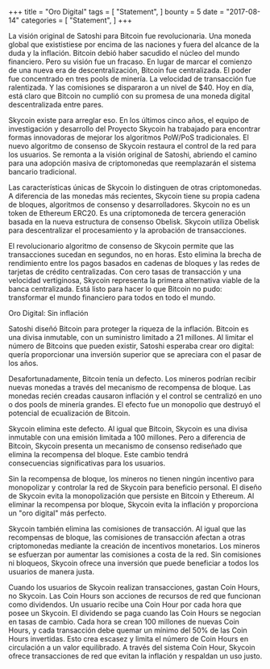 +++ title = "Oro Digital" tags = [ "Statement", ] bounty = 5 date = "2017-08-14" categories = [ "Statement", ] +++ 

La visión original de Satoshi para Bitcoin fue revolucionaria. Una moneda global que exististiese por encima de las naciones
y fuera del alcance de la duda y la inflación. Bitcoin debió haber sacudido el núcleo del mundo financiero.
Pero su visión fue un fracaso. En lugar de marcar el comienzo de una nueva era de descentralización, Bitcoin fue centralizada.
El poder fue concentrado en tres pools de minería. La velocidad de transacción fue ralentizada. Y las comisiones se dispararon a un
nivel de $40. Hoy en día, está claro que Bitcoin no cumplió con su promesa de una moneda digital descentralizada entre pares.

Skycoin existe para arreglar eso. En los últimos cinco años, el equipo de investigación y desarrollo del Proyecto Skycoin ha trabajado
para encontrar formas innovadoras de mejorar los algoritmos PoW/PoS tradicionales. El nuevo algoritmo de consenso de Skycoin restaura el
control de la red para los usuarios. Se remonta a la visión original de Satoshi, abriendo el camino para una adopción masiva de
criptomonedas que reemplazarán el sistema bancario tradicional. 

Las características únicas de Skycoin lo distinguen de otras criptomonedas. A diferencia de las monedas más recientes, Skycoin tiene su
propia cadena de bloques, algoritmos de consenso y desarrolladores. Skycoin no es un token de Ethereum ERC20. Es una criptomoneda de
tercera generación basada en la nueva estructura de consenso Obelisk. Skycoin utiliza Obelisk para descentralizar el procesamiento y
la aprobación de transacciones. 

El revolucionario algoritmo de consenso de Skycoin permite que las transacciones sucedan en segundos, no en horas. Esto elimina la brecha
de rendimiento entre los pagos basados en cadenas de bloques y las redes de tarjetas de crédito centralizadas. Con cero tasas de
transacción y una velocidad vertiginosa, Skycoin representa la primera alternativa viable de la banca centralizada. Está listo para hacer
lo que Bitcoin no pudo: transformar el mundo financiero para todos en todo el mundo.

Oro Digital: Sin inflación 
 
Satoshi diseñó Bitcoin para proteger la riqueza de la inflación. Bitcoin es una divisa inmutable, con un suministro limitado a 21 millones.
Al limitar el número de Bitcoins que pueden existir, Satoshi esperaba crear oro digital: quería proporcionar una inversión superior que se
apreciara con el pasar de los años.

Desafortunadamente, Bitcoin tenía un defecto. Los mineros podrían recibir nuevas monedas a través del mecanismo de recompensa de bloque.
Las monedas recién creadas causaron inflación y el control se centralizó en uno o dos pools de minería grandes. El efecto fue un monopolio
que destruyó el potencial de ecualización de Bitcoin. 

Skycoin elimina este defecto. Al igual que Bitcoin, Skycoin es una divisa inmutable con una emisión limitada a 100 millones. Pero a
diferencia de Bitcoin, Skycoin presenta un mecanismo de consenso rediseñado que elimina la recompensa del bloque. Este cambio tendrá  
consecuencias significativas para los usuarios.

Sin la recompensa de bloque, los mineros no tienen ningún incentivo para monopolizar y controlar la red de Skycoin para beneficio
personal. El diseño de Skycoin evita la monopolización que persiste en Bitcoin y Ethereum. Al eliminar la recompensa por bloque, 
Skycoin evita la inflación y proporciona un "oro digital" más perfecto. 

Skycoin también elimina las comisiones de transacción. Al igual que las recompensas de bloque, las comisiones de transacción afectan a
otras criptomonedas mediante la creación de incentivos monetarios. Los mineros se esfuerzan por aumentar las comisiones a costa de la
red. Sin comisiones ni bloqueos, Skycoin ofrece una inversión que puede beneficiar a todos los usuarios de manera justa. 

Cuando los usuarios de Skycoin realizan transacciones, gastan Coin Hours, no Skycoin. Las Coin Hours son acciones de recursos de red
que funcionan como dividendos. Un usuario recibe una Coin Hour por cada hora que posee un Skycoin. El dividendo se paga cuando las
Coin Hours se negocian en tasas de cambio. Cada hora se crean 100 millones de nuevas Coin Hours, y cada transacción debe quemar un 
mínimo del 50% de las Coin Hours invertidas. Esto crea escasez y limita el número de Coin Hours en circulación a un valor equilibrado.
A través del sistema Coin Hour, Skycoin ofrece transacciones de red que evitan la inflación y respaldan un uso justo. 

